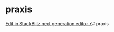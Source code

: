 # praxis

[Edit in StackBlitz next generation editor ⚡️](https://stackblitz.com/~/github.com/ATAC-JFab/praxis)# praxis

